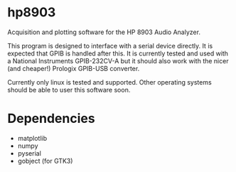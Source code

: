 hp8903
======

Acquisition and plotting software for the HP 8903 Audio Analyzer.

This program is designed to interface with a serial device
directly. It is expected that GPIB is handled after this. It is
currently tested and used with a National Instruments GPIB-232CV-A but
it should also work with the nicer (and cheaper!) Prologix GPIB-USB
converter.

Currently only linux is tested and supported. Other operating systems
should be able to user this software soon.

Dependencies
=====

* matplotlib
* numpy
* pyserial
* gobject (for GTK3)

